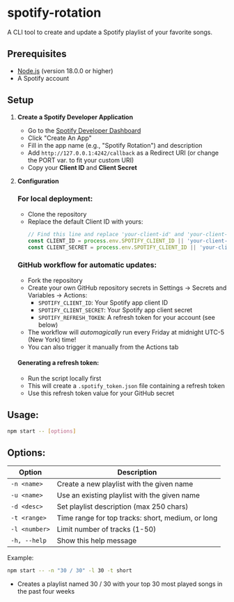 # spotify-rotation
A CLI tool to create and update a Spotify playlist of your favorite songs.

## Prerequisites
- [Node.js](https://nodejs.org/) (version 18.0.0 or higher)
- A Spotify account

## Setup
1. **Create a Spotify Developer Application**
   - Go to the [Spotify Developer Dashboard](https://developer.spotify.com/dashboard/)
   - Click "Create An App"
   - Fill in the app name (e.g., "Spotify Rotation") and description
   - Add `http://127.0.0.1:4242/callback` as a Redirect URI (or change the PORT var. to fit your custom URI)
   - Copy your **Client ID** and **Client Secret**

2. **Configuration** 
   ### For local deployment:
   - Clone the repository
   - Replace the default Client ID with yours:
     ```javascript
     // Find this line and replace 'your-client-id' and 'your-client-secret'
     const CLIENT_ID = process.env.SPOTIFY_CLIENT_ID || 'your-client-id';
     const CLIENT_SECRET = process.env.SPOTIFY_CLIENT_ID || 'your-client-secret';
     ```

   ### GitHub workflow for automatic updates:
   - Fork the repository
   - Create your own GitHub repository secrets in Settings → Secrets and Variables → Actions:
     - `SPOTIFY_CLIENT_ID`: Your Spotify app client ID
     - `SPOTIFY_CLIENT_SECRET`: Your Spotify app client secret
     - `SPOTIFY_REFRESH_TOKEN`: A refresh token for your account (see below)
   - The workflow will _automagically_ run every Friday at midnight UTC-5 (New York) time!
   - You can also trigger it manually from the Actions tab

   #### Generating a refresh token:
   - Run the script locally first
   - This will create a `.spotify_token.json` file containing a refresh token
   - Use this refresh token value for your GitHub secret

## Usage:
```bash
npm start -- [options]
```

## Options:
| Option | Description |
|--------|-------------|
| `-n <name>` | Create a new playlist with the given name |
| `-u <name>` | Use an existing playlist with the given name |
| `-d <desc>` | Set playlist description (max 250 chars) |
| `-t <range>` | Time range for top tracks: short, medium, or long |
| `-l <number>` | Limit number of tracks (1-50) |
| `-h, --help` | Show this help message |

Example:

```bash
npm start -- -n "30 / 30" -l 30 -t short
```

* Creates a playlist named 30 / 30 with your top 30 most played songs in the past four weeks

